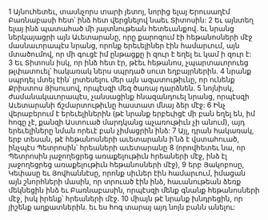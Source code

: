 1 Այնուհետեւ, տասնչորս տարի յետոյ, նորից ելայ Երուսաղէմ Բառնաբասի հետ՝ ինձ հետ վերցնելով նաեւ Տիտոսին: 2 Եւ այնտեղ ելայ ինձ պատահած մի յայտնութեան հետեւանքով. եւ նրանց ներկայացրի այն Աւետարանը, որը քարոզում էի հեթանոսների մէջ մասնաւորապէս նրանց, որոնք երեւելիներ էին համարւում, այն մտածումով, որ մի գուցէ իմ ընթացքը ի զուր է եղել եւ կամ ի զուր է: 3 Եւ Տիտոսն իսկ, որ ինձ հետ էր, թէեւ հեթանոս, չպարտաւորուեց թլփատուել՝ հակառակ ներս սպրդած սուտ եղբայրներին. 4 նրանք սպրդել մտել էին՝ լրտեսելու մեր այն ազատութիւնը, որ ունենք Քրիստոս Յիսուսով, որպէսզի մեզ ծառայ դարձնեն. 5 նոյնիսկ, ժամանակաւորապէս, չանսացինք հնազանդուել նրանց, որպէսզի Աւետարանի ճշմարտութիւնը հաստատ մնայ ձեր մէջ: 6 Ինչ վերաբերում է երեւելիներին (թէ նրանք երբեւիցէ մի բան եղել են, իմ հոգը չէ, քանզի Աստուած մարդկանց աչառութիւն չի անում), այդ երեւելիները նման որեւէ բան չիմացրին ինձ: 7 Այլ, դրան հակառակ, երբ տեսան, թէ հեթանոսների աւետարանն ի՛նձ է վստահուած, ինչպէս Պետրոսին՝ հրեաների աւետարանը 8 (որովհետեւ նա, որ Պետրոսին յաջողեցրեց առաքելութիւն հրեաների մէջ, ինձ էլ յաջողեցրեց առաքելութիւն հեթանոսների մէջ), 9 երբ Յակոբոսը, Կեփասը եւ Յովհաննէսը, որոնք սիւներ էին համարւում, իմացան այն շնորհների մասին, որ տրուած էին ինձ, հաւանութեան ձեռք մեկնեցին ինձ եւ Բառնաբասին, որպէսզի մենք գնանք հեթանոսների մէջ, իսկ իրենք՝ հրեաների մէջ. 10 միայն թէ նրանք խնդրեցին, որ յիշենք աղքատներին. եւ ես հոգ տարայ այդ նոյն բանն անելու:

